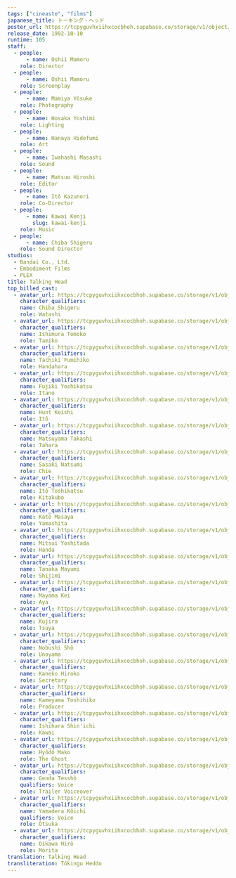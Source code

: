 ```yaml
---
tags: ["cineaste", "films"]
japanese_title: トーキング・ヘッド
poster_url: https://tcpyguvhxiihxcocbhoh.supabase.co/storage/v1/object/public/godzilla-cineaste-public/content/films/talking-head-1992/posters/talking-head-1992.jpg
release_date: 1992-10-10
runtime: 105
staff:
  - people:
      - name: Oshii Mamoru
    role: Director
  - people:
      - name: Oshii Mamoru
    role: Screenplay
  - people:
      - name: Mamiya Yôsuke
    role: Photography
  - people:
      - name: Hosaka Yoshimi
    role: Lighting
  - people:
      - name: Hanaya Hidefumi
    role: Art
  - people:
      - name: Iwahashi Masashi
    role: Sound
  - people:
      - name: Matsuo Hiroshi
    role: Editor
  - people:
      - name: Itô Kazunori
    role: Co-Director
  - people:
      - name: Kawai Kenji
        slug: kawai-kenji
    role: Music
  - people:
      - name: Chiba Shigeru
    role: Sound Director
studios:
  - Bandai Co., Ltd.
  - Embodiment Films
  - PLEX
title: Talking Head
top_billed_cast:
  - avatar_url: https://tcpyguvhxiihxcocbhoh.supabase.co/storage/v1/object/public/godzilla-cineaste-public/content/films/talking-head-1992/cast-avatars/shigeru-chiba-0.jpg
    character_qualifiers:
    name: Chiba Shigeru
    role: Watashi
  - avatar_url: https://tcpyguvhxiihxcocbhoh.supabase.co/storage/v1/object/public/godzilla-cineaste-public/content/films/talking-head-1992/cast-avatars/tomoko-ishimura-0.jpg
    character_qualifiers:
    name: Ishimura Tomoko
    role: Tamiko
  - avatar_url: https://tcpyguvhxiihxcocbhoh.supabase.co/storage/v1/object/public/godzilla-cineaste-public/content/films/talking-head-1992/cast-avatars/fumihiko-tachiki-0.jpg
    character_qualifiers:
    name: Tachiki Fumihiko
    role: Handahara
  - avatar_url: https://tcpyguvhxiihxcocbhoh.supabase.co/storage/v1/object/public/godzilla-cineaste-public/content/films/talking-head-1992/cast-avatars/yoshikatsu-fujiki-0.jpg
    character_qualifiers:
    name: Fujiki Yoshikatsu
    role: Itano
  - avatar_url: https://tcpyguvhxiihxcocbhoh.supabase.co/storage/v1/object/public/godzilla-cineaste-public/content/films/talking-head-1992/cast-avatars/takashi-hunt-0.jpg
    character_qualifiers:
    name: Hunt Keishi
    role: Itô
  - avatar_url: https://tcpyguvhxiihxcocbhoh.supabase.co/storage/v1/object/public/godzilla-cineaste-public/content/films/talking-head-1992/cast-avatars/takashi-matsuyama-0.jpg
    character_qualifiers:
    name: Matsuyama Takashi
    role: Tahara
  - avatar_url: https://tcpyguvhxiihxcocbhoh.supabase.co/storage/v1/object/public/godzilla-cineaste-public/content/films/talking-head-1992/cast-avatars/natsumi-sasaki-0.jpg
    character_qualifiers:
    name: Sasaki Natsumi
    role: Chie
  - avatar_url: https://tcpyguvhxiihxcocbhoh.supabase.co/storage/v1/object/public/godzilla-cineaste-public/content/films/talking-head-1992/cast-avatars/toshikatsu-ito-0.jpg
    character_qualifiers:
    name: Itô Toshikatsu
    role: Kitakubo
  - avatar_url: https://tcpyguvhxiihxcocbhoh.supabase.co/storage/v1/object/public/godzilla-cineaste-public/content/films/talking-head-1992/cast-avatars/masaya-kato-0.jpg
    character_qualifiers:
    name: Katô Masaya
    role: Yamashita
  - avatar_url: https://tcpyguvhxiihxcocbhoh.supabase.co/storage/v1/object/public/godzilla-cineaste-public/content/films/talking-head-1992/cast-avatars/yoshitada-mitsui-0.jpg
    character_qualifiers:
    name: Mitsui Yoshitada
    role: Handa
  - avatar_url: https://tcpyguvhxiihxcocbhoh.supabase.co/storage/v1/object/public/godzilla-cineaste-public/content/films/talking-head-1992/cast-avatars/mayumi-tanaka-0.jpg
    character_qualifiers:
    name: Tanaka Mayumi
    role: Shijimi
  - avatar_url: https://tcpyguvhxiihxcocbhoh.supabase.co/storage/v1/object/public/godzilla-cineaste-public/content/films/talking-head-1992/cast-avatars/kei-mayama-0.jpg
    character_qualifiers:
    name: Mayama Kei
    role: Aya
  - avatar_url: https://tcpyguvhxiihxcocbhoh.supabase.co/storage/v1/object/public/godzilla-cineaste-public/content/films/talking-head-1992/cast-avatars/kujira-0.jpg
    character_qualifiers:
    name: Kujira
    role: Tsuya
  - avatar_url: https://tcpyguvhxiihxcocbhoh.supabase.co/storage/v1/object/public/godzilla-cineaste-public/content/films/talking-head-1992/cast-avatars/sho-nobushi-0.jpg
    character_qualifiers:
    name: Nobushi Shô
    role: Unoyama
  - avatar_url: https://tcpyguvhxiihxcocbhoh.supabase.co/storage/v1/object/public/godzilla-cineaste-public/content/films/talking-head-1992/cast-avatars/hiroko-kaneko-0.jpg
    character_qualifiers:
    name: Kaneko Hiroko
    role: Secretary
  - avatar_url: https://tcpyguvhxiihxcocbhoh.supabase.co/storage/v1/object/public/godzilla-cineaste-public/content/films/talking-head-1992/cast-avatars/toshihiko-kameyama-0.jpg
    character_qualifiers:
    name: Kameyama Toshihiko
    role: Producer
  - avatar_url: https://tcpyguvhxiihxcocbhoh.supabase.co/storage/v1/object/public/godzilla-cineaste-public/content/films/talking-head-1992/cast-avatars/shinichi-ishihara-0.jpg
    character_qualifiers:
    name: Ishihara Shin'ichi
    role: Kawai
  - avatar_url: https://tcpyguvhxiihxcocbhoh.supabase.co/storage/v1/object/public/godzilla-cineaste-public/content/films/talking-head-1992/cast-avatars/mako-hyodo-0.jpg
    character_qualifiers:
    name: Hyôdô Mako
    role: The Ghost
  - avatar_url: https://tcpyguvhxiihxcocbhoh.supabase.co/storage/v1/object/public/godzilla-cineaste-public/content/films/talking-head-1992/cast-avatars/tessho-genda-0.jpg
    character_qualifiers:
    name: Genda Tesshô
    qualifiers: Voice
    role: Trailer Voiceover
  - avatar_url: https://tcpyguvhxiihxcocbhoh.supabase.co/storage/v1/object/public/godzilla-cineaste-public/content/films/talking-head-1992/cast-avatars/koichi-yamadera-0.jpg
    character_qualifiers:
    name: Yamadera Kôichi
    qualifiers: Voice
    role: Ôtsuka
  - avatar_url: https://tcpyguvhxiihxcocbhoh.supabase.co/storage/v1/object/public/godzilla-cineaste-public/content/films/talking-head-1992/cast-avatars/hiroo-oikawa-0.jpg
    character_qualifiers:
    name: Oikawa Hirô
    role: Morita
translation: Talking Head
transliteration: Tôkingu Heddo
---
```

